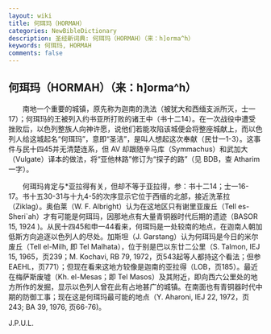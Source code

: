 ```yaml
---
layout: wiki
title: 何珥玛（HORMAH）
categories: NewBibleDictionary
description: 圣经新词典: 何珥玛（HORMAH）（来：h]orma^h）
keywords: 何珥玛, HORMAH
comments: false
---
```


## 何珥玛（HORMAH）（来：h]orma^h）

　　南地一个重要的城镇，原先称为迦南的洗法（被犹大和西缅支派所灭，士一17）；何珥玛的王被列入约书亚所打败的诸王中（书十二14）。在一次战役中遭受挫败后，以色列整族人向神许愿，说他们若能攻陷该城便会将整座城献上，而以色列人给这城起名“何珥玛”，意即“圣洁”，是叫人想起这次奉献（民廿一1-3）。这事件与民十四45并无清楚连系，但 AV 却跟随辛马库（Symmachus）和武加大（Vulgate）译本的做法，将“亚他林路”修订为“探子的路”（见 BDB，查 Atharim 一字）。

　　何珥玛肯定与*亚拉得有关，但却不等于亚拉得，参：书十二14；士一16-17。书十五30-31与十九4-5的次序显示它位于西缅的北部，接近洗革拉（Ziklag）。奥伯莱（W. F. Albright）认为在这地区只有谢里亚废丘（Tell es-Sheri`ah）才有可能是何珥玛，因那地点有大量青铜器时代后期的遗迹（BASOR 15, 1924 )。从民十四45和申一44看来，何珥玛是一处较南的地点，在迦南人朝加低斯方向追逐以色列人的尽处。加斯坦（J. Garstang）认为何珥玛是今日的米尔废丘（Tell el-Milh, 即 Tel Malhata），位于别是巴以东廿二公里（S. Talmon, IEJ 15, 1965，页239；M. Kochavi, RB 79, 1972，页543起等人都持这个看法；但参 EAEHL，页771）；但现在看来这地方较像是迦南的亚拉得（LOB，页185）。最近在梅萨斯废墟（Kh. el-Mesas；即 Tel Masos）及其附近，即向西六公里处的地方所作的发掘，显示以色列人曾在此有占地甚广的城镇。在南面也有青铜器时代中期的防御工事；现在这是何珥玛最可能的地点（Y. Aharoni, IEJ 22, 1972，页243; BA 39, 1976, 页66-76)。

J.P.U.L.








